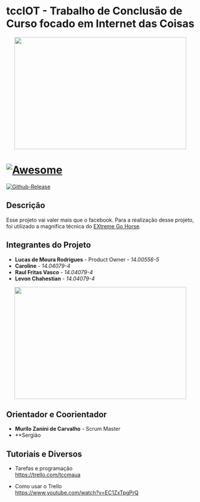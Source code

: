 # tccIOT - Trabalho de Conclusão de Curso focado em Internet das Coisas #

<p align="center">
  <img width="460" height="300" src="https://irishtechnews.ie/wp-content/uploads/2016/01/internet-of-things.jpg">
</p>

# [![Awesome](https://cdn.rawgit.com/sindresorhus/awesome/d7305f38d29fed78fa85652e3a63e154dd8e8829/media/badge.svg)](https://github.com/Tiagoeem/embarcados-Diurno/tree/LucasRodrigues_14005565/awesome)

[![Github-Release](https://img.shields.io/github/release/filoe/cscore.svg)](https://github.com/lucasrodrigues10/tccIOT/releases)

## Descrição

Esse projeto vai valer mais que o facebook. Para a realização desse projeto, foi utilizado a magnifica técnica do [EXtreme Go Horse](http://sou.gohorseprocess.com.br/). 

## Integrantes do Projeto
* **Lucas de Moura Rodrigues** - Product Owner - *14.00556-5*
* **Caroline** - *14.04079-4*
* **Raul Fritas Vasco** - *14.04079-4*
* **Levon Chahestian** - *14.04079-4*

<p align="center">
  <img width="460" height="300" src="https://cdn-images-1.medium.com/max/800/1*pAiFtxYHdjg4-HP6e46wZA.gif">
</p>

## Orientador e Coorientador
* **Murilo Zanini de Carvalho** - Scrum Master
* **Sergião

## Tutoriais e Diversos
* Tarefas e programação <br>
https://trello.com/tccmaua 

* Como usar o Trello <br>
https://www.youtube.com/watch?v=EC1ZxTpgPrQ
